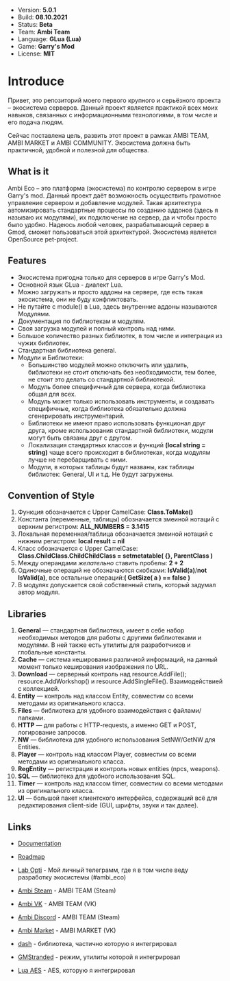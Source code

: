 * Version: __5.0.1__
* Build: __08.10.2021__
* Status: __Beta__
* Team: __Ambi Team__
* Language: __GLua (Lua)__
* Game: __Garry's Mod__
* License: __MIT__

# Introduce

Привет, это репозиторий моего первого крупного и серьёзного проекта – экосистема серверов.
Данный проект является практикой всех моих навыков, связанных с информационными технологиями, в том числе и его подача людям. 

Сейчас поставлена цель, развить этот проект в рамках AMBI TEAM, AMBI MARKET и AMBI COMMUNITY. Экосистема должна быть практичной, удобной и полезной для общества.

## What is it

Ambi Eco – это платформа (экосистема) по контролю сервером в игре Garry's mod. Данный проект даёт возможность осуществить грамотное управление сервером и добавление модулей. Такая архитектура автомизировать стандартные процессы по созданию аддонов (здесь я называю их модулями), их подключение на сервер, да и чтобы просто было удобно. Надеюсь любой человек, разрабатывающий сервер в Gmod, сможет пользоваться этой архитектурой. Экосистема является OpenSource pet-project. 

## Features

*   Экосистема пригодна только для серверов в игре Garry's Mod.
*   Основной язык GLua - диалект Lua.
*   Можно загружать и просто аддоны на сервере, где есть такая экосистема, они не буду конфликтовать.
*   Не путайте с module() в Lua, здесь внутренние аддоны называются Модулями.
*   Документация по библиотекам и модулям.
*   Своя загрузка модулей и полный контроль над ними.
*   Большое количество разных библиотек, в том числе и интеграция из чужих библиотек.
*   Стандартная библиотека general.
*   Модули и Библиотеки:
    * Большинство модулей можно отключить или удалить, библиотеки не стоит отключать без необходимости, тем более, не стоит это делать со стандартной библиотекой. 
    * Модуль более специфичный для сервера, когда библиотека общая для всех. 
    * Модуль может только использовать инструменты, и создавать специфичные, когда библиотека обязательно должна сгенерировать инструментарий.
    * Библиотеки не имеют право использовать функционал друг друга, кроме использования стандартной библиотеки, модули могут быть связаны друг с другом.
    * Локализация стандартных классов и функций **(local string = string)** чаще всего происходит в библиотеках, когда модулям лучше не перебарщивать с ними.
    * Модули, в которых таблицы будут названы, как таблицы библиотек: General, UI и т.д. Не будут загружены.

## Convention of Style

  1. Функция обозначается с Upper CamelCase: __Class.ToMake()__
  2. Константа (переменные, таблицы) обозначается змеиной нотаций с верхним регистром: __ALL_NUMBERS = 3.1415__
  3. Локальная переменная/таблица обозначается змеиной нотаций с нижним регистром: __local result = nil__
  4. Класс обозначается с Upper CamelCase: __Class.ChildClass.ChildChildClass = setmetatable( {}, ParentClass )__
  5. Между операндами _желательно_ ставить пробелы: __2 + 2__
  6. Одиночные операций не обозначаются скобками: __IsValid(a)__/__not IsValid(a)__, все остальные операций:__( GetSize( a ) == false )__
  7. В модулях допускается свой собственный стиль, который задумал автор модуля.

## Libraries

  1. **General** — стандартная библиотека, имеет в себе набор необходимых методов для работы с другими библиотеками и модулями. В ней также есть утилиты для разработчиков и глобальные константы. 
  2. **Cache** — система кеширования различной информаций, на данный момент только кеширования изображения по URL.
  3. **Download** — серверный контроль над resource.AddFile(); resource.AddWorkshop() и resource.AddSingleFile(). Взаимодействией с коллекцией.
  4. **Entity** — контроль над классом Entity, совместим со всеми методами из оригинального класса.
  5. **Files** — библиотека для удобного взаимодействия с файлами/папками.
  6. **HTTP** — для работы с HTTP-requests, а именно GET и POST, логирование запросов.
  7. **NW** — библиотека для удобного использования SetNW/GetNW для Entities.
  8. **Player** — контроль над классом Player, совместим со всеми методами из оригинального класса.
  9. **RegEntity** — регистрация и контроль новых entities (npcs, weapons).
  10. **SQL** — библиотека для удобного использования SQL.
  11. **Timer** — контроль над классом timer, совместим со всеми методами из оригинального класса.
  12. **UI** — большой пакет клиентского интерфейса, содержащий всё для редактирования client-side (GUI, шрифты, звуки и так далее).

 ## Links
 * [Documentation](https://app.gitbook.com/@titanovskyteam/s/ambi-eco/)
 * [Roadmap](https://trello.com/b/lIXpnz0s/ambi-eco-roadmap)
 * [Lab Opti](https://t.me/joinchat/9yzHx5ANTn0wYTM6) - Мой личный телеграмм, где я в том числе веду разработку экосистемы (#ambi_eco)
 * [Ambi Steam](https://steamcommunity.com/groups/ambiteam) - AMBI TEAM (Steam)
 * [Ambi VK](https://vk.com/ambi_team) - AMBI TEAM (VK)
 * [Ambi Discord](https://discord.com/invite/jQHvsHX9eV) - AMBI TEAM (Steam)
 * [Ambi Market](https://vk.com/ambi_market) - AMBI MARKET (VK)

 * [dash](https://github.com/SuperiorServers/dash) - библиотека, частично которую я интегрировал
 * [GMStranded](https://github.com/Odic-Force/GMStranded) - режим, утилиты которой я интегрировал
 * [Lua AES](https://github.com/idiomic/Lua_AES/tree/d25c2c191a3b54afe9fc8b85cd0123a2bcfb2494) - AES, которую я интегрировал
